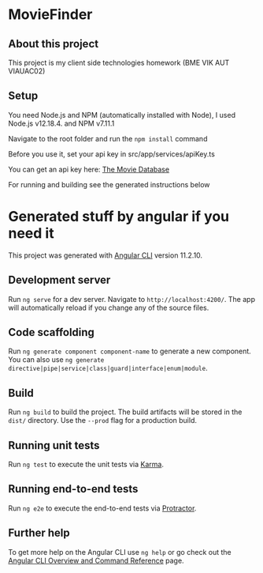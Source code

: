 # MovieFinder

## About this project

This project is my client side technologies homework (BME VIK AUT VIAUAC02)

## Setup

You need Node.js and NPM (automatically installed with Node), I used Node.js v12.18.4. and NPM v7.11.1

Navigate to the root folder and run the `npm install` command

Before you use it, set your api key in src/app/services/apiKey.ts

You can get an api key here: [The Movie Database](https://www.themoviedb.org/settings/api)

For running and building see the generated instructions below


# Generated stuff by angular if you need it

This project was generated with [Angular CLI](https://github.com/angular/angular-cli) version 11.2.10.

## Development server

Run `ng serve` for a dev server. Navigate to `http://localhost:4200/`. The app will automatically reload if you change any of the source files.

## Code scaffolding

Run `ng generate component component-name` to generate a new component. You can also use `ng generate directive|pipe|service|class|guard|interface|enum|module`.

## Build

Run `ng build` to build the project. The build artifacts will be stored in the `dist/` directory. Use the `--prod` flag for a production build.

## Running unit tests

Run `ng test` to execute the unit tests via [Karma](https://karma-runner.github.io).

## Running end-to-end tests

Run `ng e2e` to execute the end-to-end tests via [Protractor](http://www.protractortest.org/).

## Further help

To get more help on the Angular CLI use `ng help` or go check out the [Angular CLI Overview and Command Reference](https://angular.io/cli) page.
